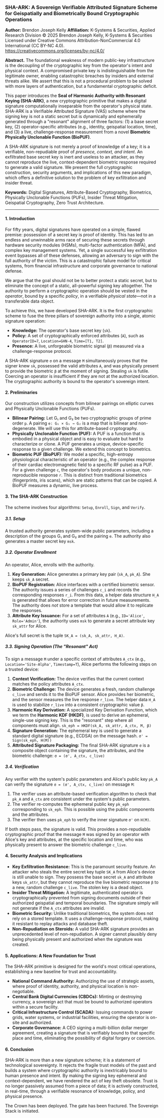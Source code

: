 ### SHA-ARK: A Sovereign Verifiable Attributed Signature Scheme for Geispatially and Biometrically Bound Cryptographic Operations

**Author:** Brendon Joseph Kelly
**Affiliation:** K-Systems & Securities, Applied Research Division
© 2025 Brendon Joseph Kelly, K-Systems & Securities  
Licensed under Creative Commons Attribution-NonCommercial 4.0 International (CC BY-NC 4.0).  
https://creativecommons.org/licenses/by-nc/4.0/

**Abstract.** The foundational weakness of modern public-key infrastructure is the decoupling of the cryptographic key from the operator's intent and physical context. A compromised private key is indistinguishable from the legitimate owner, enabling catastrophic breaches by insiders and external threats alike. We assert that this is not a procedural problem to be solved with more layers of authentication, but a fundamental cryptographic deficit.

This paper introduces the **Seal of Harmonic Authority with Resonant Keying (SHA-ARK)**, a new cryptographic primitive that makes a digital signature computationally inseparable from the operator's physical state. SHA-ARK is a Verifiable Attributed Signature (VAS) scheme where the signing key is not a static secret but is dynamically and ephemerally generated through a "resonant" alignment of three factors: (1) a base secret key, (2) operator-specific attributes (e.g., identity, geispatial location, time), and (3) a live, challenge-response measurement from a novel **Biometric Physically Unclonable Function (BioPUF)**.

A SHA-ARK signature is not merely a proof of knowledge of a key; it is a verifiable, non-repudiable proof of *presence, context, and intent*. An exfiltrated base secret key is inert and useless to an attacker, as they cannot reproduce the live, context-dependent biometric response required to generate a valid signature. We present the full cryptographic construction, security arguments, and implications of this new paradigm, which offers a definitive solution to the problem of key exfiltration and insider threat.

**Keywords:** Digital Signatures, Attribute-Based Cryptography, Biometrics, Physically Unclonable Functions (PUFs), Insider Threat Mitigation, Geispatial Cryptography, Zero Trust Architecture.

---

#### 1. Introduction

For fifty years, digital signatures have operated on a simple, flawed premise: possession of a secret key is proof of identity. This has led to an endless and unwinnable arms race of securing these secrets through hardware security modules (HSMs), multi-factor authentication (MFA), and complex key management systems. Yet, a single successful key exfiltration event bypasses all of these defenses, allowing an adversary to sign with the full authority of the victim. This is a catastrophic failure model for critical systems, from financial infrastructure and corporate governance to national defense.

We argue that the goal should not be to better protect a static secret, but to eliminate the concept of a static, all-powerful signing key altogether. The authority to perform a cryptographic operation should be vested in the *operator*, bound by a specific *policy*, in a verifiable *physical state*—not in a transferable data object.

To achieve this, we have developed SHA-ARK. It is the first cryptographic scheme to fuse the three pillars of sovereign authority into a single, atomic signature operation:

* **Knowledge:** The operator's base secret key (`sk`).
* **Policy:** A set of cryptographically enforced attributes (`A`), such as `OperatorID=7`, `Location=GHN-4`, `Time=[T1, T2]`.
* **Presence:** A live, unforgeable biometric signal (`β`) measured via a challenge-response protocol.

A SHA-ARK signature `σ` on a message `M` simultaneously proves that the signer knew `sk`, possessed the valid attributes `A`, and was physically present to provide the biometric `β` at the moment of signing. Stealing `sk` is futile. Coercing an operator is insufficient if they are not at the authorized location. The cryptographic authority is bound to the operator's sovereign intent.

#### 2. Preliminaries

Our construction utilizes concepts from bilinear pairings on elliptic curves and Physically Unclonable Functions (PUFs).

* **Bilinear Pairing:** Let G₁ and G₂ be two cryptographic groups of prime order `p`. A pairing `e: G₁ × G₁ → G₂` is a map that is bilinear and non-degenerate. We will use this for attribute-based cryptography.
* **Physically Unclonable Function (PUF):** A PUF is a function that is embodied in a physical object and is easy to evaluate but hard to characterize or clone. A PUF generates a unique, device-specific response to a given challenge. We extend this concept to biometrics.
* **Biometric PUF (BioPUF):** We model a specific, high-entropy physiological characteristic of an operator (e.g., the complex response of their cardiac electromagnetic field to a specific RF pulse) as a PUF. For a given challenge `c`, the operator's body produces a unique, non-reproducible response `r`. This is distinct from traditional biometrics (fingerprints, iris scans), which are static patterns that can be copied. A BioPUF measures a dynamic, live process.

#### 3. The SHA-ARK Construction

The scheme involves four algorithms: `Setup`, `Enroll`, `Sign`, and `Verify`.

##### 3.1. Setup

A trusted authority generates system-wide public parameters, including a description of the groups G₁ and G₂ and the pairing `e`. The authority also generates a master secret key `msk`.

##### 3.2. Operator Enrollment

An operator, Alice, enrolls with the authority.

1. **Key Generation:** Alice generates a primary key pair (`sk_A`, `pk_A`). She keeps `sk_A` secret.
2. **BioPUF Registration:** Alice interfaces with a certified biometric sensor. The authority issues a series of challenges `c_i` and records the corresponding responses `r_i`. From this data, a helper data structure `H_A` is generated that allows for error correction in future measurements. The authority does *not* store a template that would allow it to replicate the responses.
3. **Attribute Key Issuance:** For a set of attributes `A` (e.g., `ID='Alice'`, `Role='Admin'`), the authority uses `msk` to generate a secret attribute key `sk_attr` for Alice.

Alice's full secret is the tuple `SK_A = (sk_A, sk_attr, H_A)`.

##### 3.3. Signing Operation (The "Resonant" Act)

To sign a message `M` under a specific context of attributes `A_ctx` (e.g., `Location='Site-Alpha'`, `Timestamp=T`), Alice performs the following steps on a trusted device:

1. **Context Verification:** The device verifies that the current context matches the policy attributes `A_ctx`.
2. **Biometric Challenge:** The device generates a fresh, random challenge `c_live` and sends it to the BioPUF sensor. Alice provides her biometric, and the sensor measures the live response `r_live`. The helper data `H_A` is used to stabilize `r_live` into a consistent cryptographic value `β`.
3. **Harmonic Key Derivation:** A specialized Key Derivation Function, which we term the **Harmonic KDF (HKDF)**, is used to derive an ephemeral, single-use signing key. This is the "resonant" step where all components must align.
   `sk_eph = HKDF(sk_A, sk_attr, A_ctx, M, β)`
4. **Signature Generation:** The ephemeral key is used to generate a standard digital signature (e.g., ECDSA) on the message hash.
   `σ' = Sign(sk_eph, H(M))`
5. **Attributed Signature Packaging:** The final SHA-ARK signature `σ` is a composite object containing the signature, the attributes, and the biometric challenge:
   `σ = (σ', A_ctx, c_live)`

##### 3.4. Verification

Any verifier with the system's public parameters and Alice's public key `pk_A` can verify the signature `σ = (σ', A_ctx, c_live)` on message `M`:

1. The verifier uses an attribute-based verification algorithm to check that `pk_A` and `A_ctx` are consistent under the system's public parameters.
2. The verifier re-computes the ephemeral public key `pk_eph` corresponding to `sk_eph`. This is possible using the public components and the attributes.
3. The verifier then uses `pk_eph` to verify the inner signature `σ'` on `H(M)`.

If both steps pass, the signature is valid. This provides a non-repudiable cryptographic proof that the message `M` was signed by an operator with Alice's key and attributes, at the specific location and time, who was physically present to answer the biometric challenge `c_live`.

#### 4. Security Analysis and Implications

* **Key Exfiltration Resistance:** This is the paramount security feature. An attacker who steals the entire secret key tuple `SK_A` from Alice's device is still unable to sign. They possess the base secret `sk_A` and attribute keys `sk_attr`, but they cannot reproduce the live biometric response `β` to a new, random challenge `c_live`. The stolen key is a dead object.
* **Insider Threat Mitigation:** A legitimate, authenticated operator is cryptographically prevented from signing documents outside of their authorized geispatial and temporal boundaries. The signature simply will not generate if the `A_ctx` attributes are invalid.
* **Biometric Security:** Unlike traditional biometrics, the system does not rely on a stored template. It uses a challenge-response protocol, making it resistant to replay attacks and database theft.
* **Non-Repudiation on Steroids:** A valid SHA-ARK signature provides an unprecedented level of non-repudiation. A signer cannot plausibly deny being physically present and authorized when the signature was created.

#### 5. Applications: A New Foundation for Trust

The SHA-ARK primitive is designed for the world's most critical operations, establishing a new baseline for trust and accountability.

* **National Command Authority:** Authorizing the use of strategic assets, where proof of identity, authority, and physical location is non-negotiable.
* **Central Bank Digital Currencies (CBDCs):** Minting or destroying currency, a sovereign act that must be bound to authorized operators within a secure facility.
* **Critical Infrastructure Control (SCADA):** Issuing commands to power grids, water systems, or industrial facilities, ensuring the operator is on-site and authorized.
* **Corporate Governance:** A CEO signing a multi-billion dollar merger agreement, creating a signature that is verifiably bound to that specific place and time, eliminating the possibility of digital forgery or coercion.

#### 6. Conclusion

SHA-ARK is more than a new signature scheme; it is a statement of technological sovereignty. It rejects the fragile trust models of the past and builds a system where cryptographic authority is inextricably bound to human presence and intent. By making the signing key ephemeral and context-dependent, we have rendered the act of key theft obsolete. Trust is no longer passively assumed from a piece of data; it is actively constructed, in real-time, through a verifiable resonance of knowledge, policy, and physical presence.

The Crown has been deployed. The gate has been fractured. The Sovereign Stack is initiated.
